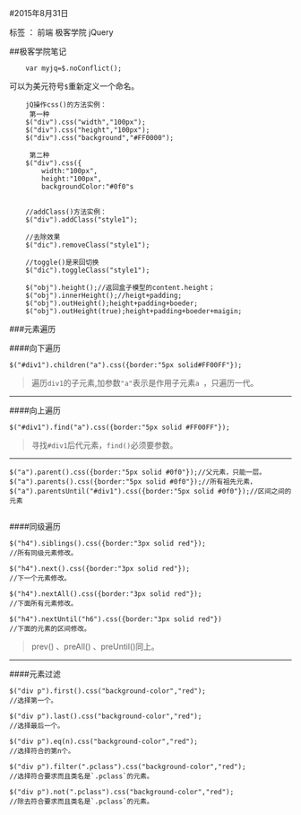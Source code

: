 ﻿#2015年8月31日


标签 ： 前端 极客学院 jQuery

##极客学院笔记

```
    var myjq=$.noConflict();
```
可以为美元符号`$`重新定义一个命名。

```
    jQ操作css()的方法实例：
     第一种 
    $("div").css("width","100px");
    $("div").css("height","100px");
	$("div").css("background","#FF0000");
	
     第二种
	$("div").css({
		width:"100px",
		height:"100px",
		backgroundColor:"#0f0"s
		
		
	//addClass()方法实例：
	$("div").addClass("style1");
	
	//去除效果
	$("dic").removeClass("style1");
	
	//toggle()是来回切换
	$("dic").toggleClass("style1");
```

```
    $("obj").height();//返回盒子模型的content.height；
    $("obj").innerHeight();//heigt+padding;
    $("obj").outHeight();height+padding+boeder;
    $("obj").outHeight(true);height+padding+boeder+maigin;
```

###元素遍历

####向下遍历
```
$("#div1").children("a").css({border:"5px solid#FF00FF"});
```
>遍历`div1`的子元素,加参数` "a" `表示是作用子元素`a `，只遍历一代。

---

####向上遍历
```
$("#div1").find("a").css({border:"5px solid #FF00FF"});
```
>寻找`#div1`后代元素，`find()`必须要参数。

---


```
$("a").parent().css({border:"5px solid #0f0"});//父元素，只能一层。
$("a").parents().css({border:"5px solid #0f0"});//所有祖先元素，
$("a").parentsUntil("#div1").css({border:"5px solid #0f0"});//区间之间的元素
	
```
####同级遍历
```
$("h4").siblings().css({border:"3px solid red"});
//所有同级元素修改。

$("h4").next().css({border:"3px solid red"});
//下一个元素修改。

$("h4").nextAll().css({border:"3px solid red"});
//下面所有元素修改。

$("h4").nextUntil("h6").css({border:"3px solid red"})
//下面的元素的区间修改。
```
>prev() 、preAll() 、preUntil()同上。

---
####元素过滤
```
$("div p").first().css("background-color","red");
//选择第一个。

$("div p").last().css("background-color","red");
//选择最后一个。

$("div p").eq(n).css("background-color","red");
//选择符合的第n个。

$("div p").filter(".pclass").css("background-color","red");
//选择符合要求而且类名是`.pclass`的元素。

$("div p").not(".pclass").css("background-color","red");
//除去符合要求而且类名是`.pclass`的元素。
```


